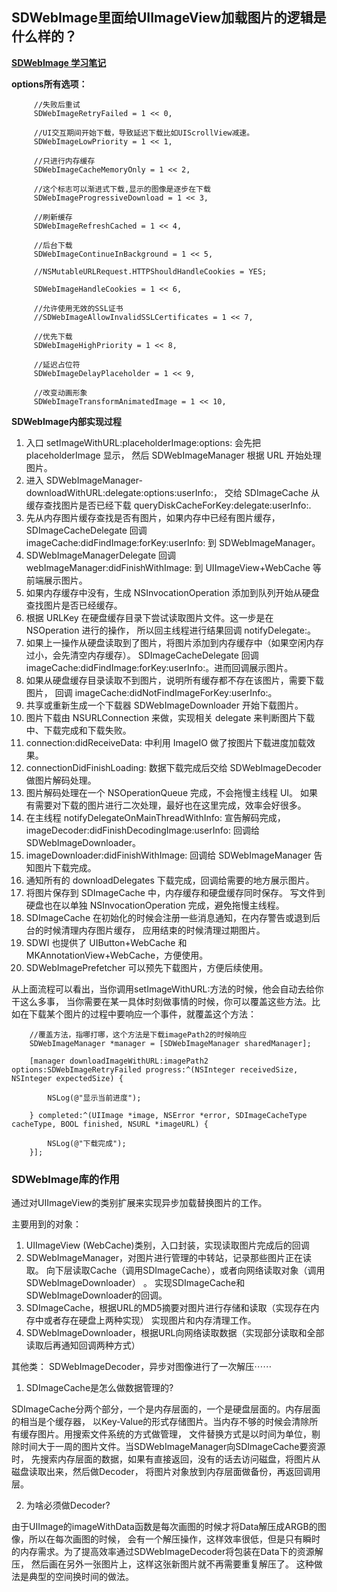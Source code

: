 ## SDWebImage里面给UIImageView加载图片的逻辑是什么样的？

**[SDWebImage 学习笔记](https://everettjf.github.io/2016/04/03/learn-sdwebimage)**


**options所有选项：**
```objc
     //失败后重试
     SDWebImageRetryFailed = 1 << 0,

     //UI交互期间开始下载，导致延迟下载比如UIScrollView减速。
     SDWebImageLowPriority = 1 << 1,

     //只进行内存缓存
     SDWebImageCacheMemoryOnly = 1 << 2,

     //这个标志可以渐进式下载,显示的图像是逐步在下载
     SDWebImageProgressiveDownload = 1 << 3,

     //刷新缓存
     SDWebImageRefreshCached = 1 << 4,

     //后台下载
     SDWebImageContinueInBackground = 1 << 5,

     //NSMutableURLRequest.HTTPShouldHandleCookies = YES;

     SDWebImageHandleCookies = 1 << 6,

     //允许使用无效的SSL证书
     //SDWebImageAllowInvalidSSLCertificates = 1 << 7,

     //优先下载
     SDWebImageHighPriority = 1 << 8,

     //延迟占位符
     SDWebImageDelayPlaceholder = 1 << 9,

     //改变动画形象
     SDWebImageTransformAnimatedImage = 1 << 10,
```

**SDWebImage内部实现过程**

1. 入口 setImageWithURL:placeholderImage:options: 会先把 placeholderImage 显示，
然后 SDWebImageManager 根据 URL 开始处理图片。
2. 进入 SDWebImageManager-downloadWithURL:delegate:options:userInfo:，
交给 SDImageCache 从缓存查找图片是否已经下载        queryDiskCacheForKey:delegate:userInfo:.
3. 先从内存图片缓存查找是否有图片，如果内存中已经有图片缓存，SDImageCacheDelegate 回调
imageCache:didFindImage:forKey:userInfo: 到 SDWebImageManager。
4. SDWebImageManagerDelegate 回调 webImageManager:didFinishWithImage: 到
UIImageView+WebCache 等前端展示图片。
5. 如果内存缓存中没有，生成 NSInvocationOperation 添加到队列开始从硬盘查找图片是否已经缓存。
6. 根据 URLKey 在硬盘缓存目录下尝试读取图片文件。这一步是在 NSOperation 进行的操作，
所以回主线程进行结果回调 notifyDelegate:。
7. 如果上一操作从硬盘读取到了图片，将图片添加到内存缓存中（如果空闲内存过小，会先清空内存缓存）。
SDImageCacheDelegate 回调 imageCache:didFindImage:forKey:userInfo:。进而回调展示图片。
8. 如果从硬盘缓存目录读取不到图片，说明所有缓存都不存在该图片，需要下载图片，
回调 imageCache:didNotFindImageForKey:userInfo:。
9. 共享或重新生成一个下载器 SDWebImageDownloader 开始下载图片。
10. 图片下载由 NSURLConnection 来做，实现相关 delegate 来判断图片下载中、下载完成和下载失败。
11. connection:didReceiveData: 中利用 ImageIO 做了按图片下载进度加载效果。
12. connectionDidFinishLoading: 数据下载完成后交给 SDWebImageDecoder 做图片解码处理。
13. 图片解码处理在一个 NSOperationQueue 完成，不会拖慢主线程 UI。
如果有需要对下载的图片进行二次处理，最好也在这里完成，效率会好很多。
14. 在主线程 notifyDelegateOnMainThreadWithInfo: 宣告解码完成，imageDecoder:didFinishDecodingImage:userInfo: 回调给 SDWebImageDownloader。
15. imageDownloader:didFinishWithImage: 回调给 SDWebImageManager 告知图片下载完成。
16. 通知所有的 downloadDelegates 下载完成，回调给需要的地方展示图片。
17. 将图片保存到 SDImageCache 中，内存缓存和硬盘缓存同时保存。
写文件到硬盘也在以单独 NSInvocationOperation 完成，避免拖慢主线程。
18. SDImageCache 在初始化的时候会注册一些消息通知，在内存警告或退到后台的时候清理内存图片缓存，
应用结束的时候清理过期图片。
19. SDWI 也提供了 UIButton+WebCache 和 MKAnnotationView+WebCache，方便使用。
20. SDWebImagePrefetcher 可以预先下载图片，方便后续使用。

从上面流程可以看出，当你调用setImageWithURL:方法的时候，他会自动去给你干这么多事，
当你需要在某一具体时刻做事情的时候，你可以覆盖这些方法。比如在下载某个图片的过程中要响应一个事件，就覆盖这个方法：
```objc
    //覆盖方法，指哪打哪，这个方法是下载imagePath2的时候响应
    SDWebImageManager *manager = [SDWebImageManager sharedManager];

    [manager downloadImageWithURL:imagePath2 options:SDWebImageRetryFailed progress:^(NSInteger receivedSize, NSInteger expectedSize) {

        NSLog(@"显示当前进度");

    } completed:^(UIImage *image, NSError *error, SDImageCacheType cacheType, BOOL finished, NSURL *imageURL) {

        NSLog(@"下载完成");
    }];
```

### SDWebImage库的作用
通过对UIImageView的类别扩展来实现异步加载替换图片的工作。

主要用到的对象：

1. UIImageView (WebCache)类别，入口封装，实现读取图片完成后的回调
2. SDWebImageManager，对图片进行管理的中转站，记录那些图片正在读取。
向下层读取Cache（调用SDImageCache），或者向网络读取对象（调用SDWebImageDownloader） 。
实现SDImageCache和SDWebImageDownloader的回调。
3. SDImageCache，根据URL的MD5摘要对图片进行存储和读取（实现存在内存中或者存在硬盘上两种实现）
实现图片和内存清理工作。
4. SDWebImageDownloader，根据URL向网络读取数据（实现部分读取和全部读取后再通知回调两种方式）

其他类：
SDWebImageDecoder，异步对图像进行了一次解压⋯⋯


1. SDImageCache是怎么做数据管理的?

SDImageCache分两个部分，一个是内存层面的，一个是硬盘层面的。内存层面的相当是个缓存器，
以Key-Value的形式存储图片。当内存不够的时候会清除所有缓存图片。用搜索文件系统的方式做管理，
文件替换方式是以时间为单位，剔除时间大于一周的图片文件。当SDWebImageManager向SDImageCache要资源时，
先搜索内存层面的数据，如果有直接返回，没有的话去访问磁盘，将图片从磁盘读取出来，然后做Decoder，
将图片对象放到内存层面做备份，再返回调用层。

2. 为啥必须做Decoder?

由于UIImage的imageWithData函数是每次画图的时候才将Data解压成ARGB的图像，所以在每次画图的时候，
会有一个解压操作，这样效率很低，但是只有瞬时的内存需求。为了提高效率通过SDWebImageDecoder将包装在Data下的资源解压，
然后画在另外一张图片上，这样这张新图片就不再需要重复解压了。
这种做法是典型的空间换时间的做法。
